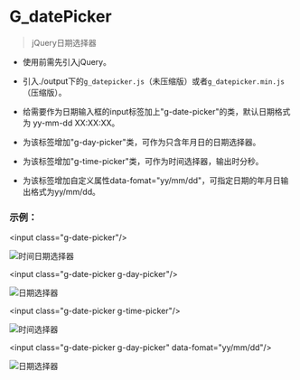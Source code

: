 ﻿# G_datePicker 

> jQuery日期选择器


+ 使用前需先引入jQuery。

+ 引入./output下的`g_datepicker.js`（未压缩版）或者`g_datepicker.min.js`（压缩版）。
+ 给需要作为日期输入框的input标签加上"g-date-picker"的类，默认日期格式为 yy-mm-dd XX:XX:XX。

+ 为该标签增加"g-day-picker"类，可作为只含年月日的日期选择器。

+ 为该标签增加"g-time-picker"类，可作为时间选择器，输出时分秒。

+ 为该标签增加自定义属性data-fomat="yy/mm/dd"，可指定日期的年月日输出格式为yy/mm/dd。


### 示例：

\<input class="g-date-picker"/><br/>


![](https://raw.githubusercontent.com/youngdro/G_datePicker/master/img/g-date-picker.png "时间日期选择器")


\<input class="g-date-picker g-day-picker"/><br/>


![](https://raw.githubusercontent.com/youngdro/G_datePicker/master/img/g-day-picker.png "日期选择器")


\<input class="g-date-picker g-time-picker"/><br/>

![](https://raw.githubusercontent.com/youngdro/G_datePicker/master/img/g-time-picker.png "时间选择器")


\<input class="g-date-picker g-day-picker" data-fomat="yy/mm/dd"/><br/>

![](https://raw.githubusercontent.com/youngdro/G_datePicker/master/img/g-day-picker2.png "日期选择器")